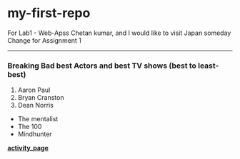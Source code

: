 # my-first-repo
For Lab1 - Web-Apss
Chetan kumar, and I would like to visit Japan someday
Change for Assignment 1

***
### Breaking Bad best Actors and best TV shows (best to least-best)

1. Aaron Paul
2. Bryan Cranston
3. Dean Norris
* The mentalist 
* The 100
* Mindhunter

**[activity_page](MyActivity.md)**